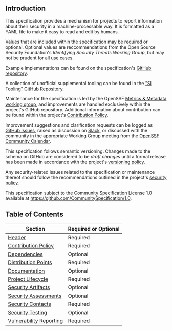 ## Introduction

This specification provides a mechanism for projects to report information about their security in a machine-processable way. It is formatted as a YAML file to make it easy to read and edit by humans.

Values that are included within the specification may be required or optional. Optional values are reccommendations from the Open Source Security Foundation's _Identifying Security Threats Working Group_, but may not be prudent for all use cases.

Example implementations can be found on the specification's [GitHub repository](https://github.com/ossf/security-insights-spec).

A collection of unofficial supplemental tooling can be found in the ["SI Tooling" GitHub Repository](https://github.com/ossf/si-tooling).

Maintenance for the specification is led by the OpenSSF [Metrics & Metadata working group](https://github.com/ossf/wg-metrics-and-metadata), and improvements are handled exclusively within the project's GitHub repository. Additional information about contribution can be found within the project's [Contribution Policy](/CONTRIBUTING.md).

Improvement suggestions and clarification requests can be logged as [GitHub Issues](https://github.com/ossf/security-insights-spec/issues/new), raised as discussion on [Slack](https://openssf.slack.com/messages/security_insights/), or discussed with the community in the appropriate Working Group meeting from the [OpenSSF Community Calendar](https://calendar.google.com/calendar?cid=czYzdm9lZmhwNWk5cGZsdGI1cTY3bmdwZXNAZ3JvdXAuY2FsZW5kYXIuZ29vZ2xlLmNvbQ).

This specification follows semantic versioning. Changes made to the schema on GitHub are considered to be _draft changes_ until a formal release has been made in accordance with the project's [versioning policy](./docs/versioning-policy.md).

Any security-related issues related to the specification or maintenance thereof should follow the recommendations outlined in the project's [security policy](./SECURITY.md).

This specification subject to the Community Specification License 1.0 available at <https://github.com/CommunitySpecification/1.0>.

## Table of Contents

| Section | Required or Optional |
| ------- | -------- |
| [Header](specification/header.md) | Required |
| [Contribution Policy](specificaion/contribution-policy.md) | Required |
| [Dependencies](specificaion/dependencies.md) | Optional |
| [Distribution Points](specificaion/distribution-points.md) | Required |
| [Documentation](specificaion/documentation.md) | Optional |
| [Project Lifecycle](specificaion/project-lifecycle.md) | Required |
| [Security Artifacts](specificaion/security-artifacts.md) | Optional |
| [Security Assessments](specificaion/security-assessments.md) | Optional |
| [Security Contacts](specificaion/security-contacts.md) | Required |
| [Security Testing](specificaion/security-testing.md) | Optional |
| [Vulnerability Reporting](specificaion/vulnerability-reporting.md) | Required |
